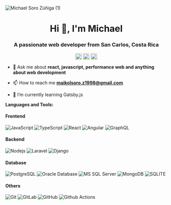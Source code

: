 ![Michael Soro Zúñiga (1)](https://user-images.githubusercontent.com/46753453/88245498-aa051380-cc54-11ea-9d38-24074ddfde9a.png)

<h1 align="center">Hi 👋, I'm Michael</h1>
<h3 align="center">A passionate web developer from San Carlos, Costa Rica</h3>

<p align="center">
    <a href="https://twitter.com/@maikol_soro" target="blank"><img align="center" src="https://cdn.jsdelivr.net/npm/simple-icons@3.0.1/icons/twitter.svg" alt="@maikol_soro" height="20" width="20" /></a>
   <a href="https://fb.com/michael soro" target="blank"><img align="center" src="https://cdn.jsdelivr.net/npm/simple-icons@3.0.1/icons/facebook.svg" alt="michael soro" height="20" width="20" /></a>
   <a href="https://instagram.com/maikolsoro.z1998" target="blank"><img align="center" src="https://cdn.jsdelivr.net/npm/simple-icons@3.0.1/icons/instagram.svg" alt="maikolsoro.z1998" height="20" width="20" /></a>
 <p/>
 
- 💬 Ask me about **react, javascript, performance web and anything about web development**

- 📫 How to reach me **maikolsoro.z1998@gmail.com**

- 🌱 I’m currently learning Gatsby.js

**Languages and Tools:**  

#### Frontend
![JavaScript](https://img.shields.io/badge/-JavaScript-black?style=flat-square&logo=javascript)
![TypeScript](https://img.shields.io/badge/-TypeScript-007ACC?style=flat-square&logo=typescript)
![React](https://img.shields.io/badge/-React-%23282C34?style=flat-square&logo=react)
![Angular](https://img.shields.io/badge/-Angular-DD0031?style=flat-square&logo=angular)
![GraphQL](https://img.shields.io/badge/-GraphQL-E10098?style=flat-square&logo=graphql)

#### Backend
![Nodejs](https://img.shields.io/badge/-Nodejs-black?style=flat-square&logo=Node.js)
![Laravel](https://img.shields.io/badge/-Laravel-black?style=flat-square&logo=Laravel)
![Django](https://img.shields.io/badge/-Django-black?style=flat-square&logo=Django)

#### Database
![PostgreSQL](https://img.shields.io/badge/-PostgreSQL-336791?style=flat-square&logo=postgresql)
![Oracle Database](http://img.shields.io/badge/-Oracle-DD0031?style=flat-square&logo=oracle)
![MS SQL Server](http://img.shields.io/badge/-MS%20SQL%20Server-CC2927?style=flat-square&logo=microsoft-sql-server&logoColor=ffffff)
![MongoDB](https://img.shields.io/badge/-MongoDB-black?style=flat-square&logo=mongodb)
![SQLITE](https://img.shields.io/badge/-Sqlite-black?style=flat-square&logo=Sqlite)
 #### Others
![Git](https://img.shields.io/badge/-Git-%23F05032?style=flat-square&logo=git&logoColor=%23ffffff)
![GitLab](https://img.shields.io/badge/-GitLab-FCA121?style=flat-square&logo=gitlab)
![GitHub](https://img.shields.io/badge/-GitHub-181717?style=flat-square&logo=github)
![Github Actions](http://img.shields.io/badge/-Github%20Actions-2088FF?style=flat-square&logo=github-actions&logoColor=ffffff)

  
<!--
**MaikolSoro/MaikolSoro** is a ✨ _special_ ✨ repository because its `README.md` (this file) appears on your GitHub profile.

Here are some ideas to get you started:

- 🔭 I’m currently working on ...
- 🌱 I’m currently learning ...
- 👯 I’m looking to collaborate on ...
- 🤔 I’m looking for help with ...
- 💬 Ask me about ...
- 📫 How to reach me: ...
    
- 😄 Pronouns: ...
- ⚡ Fun fact: ...
-->

